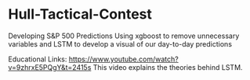 # Hull-Tactical-Contest

Developing S&P 500 Predictions Using xgboost to remove unnecessary variables and LSTM to develop a visual of our day-to-day predictions

Educational Links: https://www.youtube.com/watch?v=9zhrxE5PQgY&t=2415s This video explains the theories behind LSTM.

